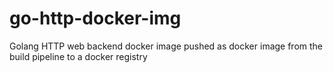 # go-http-docker-img

Golang HTTP web backend docker image pushed as docker image from the build pipeline to a docker registry
